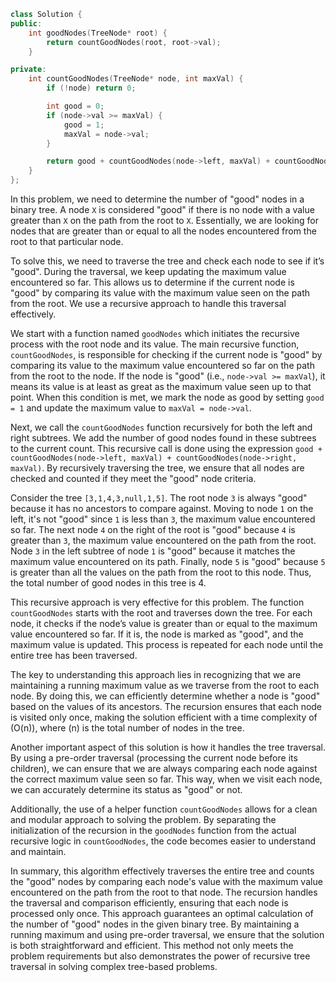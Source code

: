 ```cpp
class Solution {
public:
    int goodNodes(TreeNode* root) {
        return countGoodNodes(root, root->val);
    }

private:
    int countGoodNodes(TreeNode* node, int maxVal) {
        if (!node) return 0;

        int good = 0;
        if (node->val >= maxVal) {
            good = 1;
            maxVal = node->val;
        }

        return good + countGoodNodes(node->left, maxVal) + countGoodNodes(node->right, maxVal);
    }
};
```
In this problem, we need to determine the number of "good" nodes in a binary tree. A node `X` is considered "good" if there is no node with a value greater than `X` on the path from the root to `X`. Essentially, we are looking for nodes that are greater than or equal to all the nodes encountered from the root to that particular node.

To solve this, we need to traverse the tree and check each node to see if it’s "good". During the traversal, we keep updating the maximum value encountered so far. This allows us to determine if the current node is "good" by comparing its value with the maximum value seen on the path from the root. We use a recursive approach to handle this traversal effectively.

We start with a function named `goodNodes` which initiates the recursive process with the root node and its value. The main recursive function, `countGoodNodes`, is responsible for checking if the current node is "good" by comparing its value to the maximum value encountered so far on the path from the root to the node. If the node is "good" (i.e., `node->val >= maxVal`), it means its value is at least as great as the maximum value seen up to that point. When this condition is met, we mark the node as good by setting `good = 1` and update the maximum value to `maxVal = node->val`.

Next, we call the `countGoodNodes` function recursively for both the left and right subtrees. We add the number of good nodes found in these subtrees to the current count. This recursive call is done using the expression `good + countGoodNodes(node->left, maxVal) + countGoodNodes(node->right, maxVal)`. By recursively traversing the tree, we ensure that all nodes are checked and counted if they meet the "good" node criteria.

Consider the tree `[3,1,4,3,null,1,5]`. The root node `3` is always "good" because it has no ancestors to compare against. Moving to node `1` on the left, it's not "good" since `1` is less than `3`, the maximum value encountered so far. The next node `4` on the right of the root is "good" because `4` is greater than `3`, the maximum value encountered on the path from the root. Node `3` in the left subtree of node `1` is "good" because it matches the maximum value encountered on its path. Finally, node `5` is "good" because `5` is greater than all the values on the path from the root to this node. Thus, the total number of good nodes in this tree is 4.

This recursive approach is very effective for this problem. The function `countGoodNodes` starts with the root and traverses down the tree. For each node, it checks if the node’s value is greater than or equal to the maximum value encountered so far. If it is, the node is marked as "good", and the maximum value is updated. This process is repeated for each node until the entire tree has been traversed.

The key to understanding this approach lies in recognizing that we are maintaining a running maximum value as we traverse from the root to each node. By doing this, we can efficiently determine whether a node is "good" based on the values of its ancestors. The recursion ensures that each node is visited only once, making the solution efficient with a time complexity of \(O(n)\), where \(n\) is the total number of nodes in the tree.

Another important aspect of this solution is how it handles the tree traversal. By using a pre-order traversal (processing the current node before its children), we can ensure that we are always comparing each node against the correct maximum value seen so far. This way, when we visit each node, we can accurately determine its status as "good" or not.

Additionally, the use of a helper function `countGoodNodes` allows for a clean and modular approach to solving the problem. By separating the initialization of the recursion in the `goodNodes` function from the actual recursive logic in `countGoodNodes`, the code becomes easier to understand and maintain.

In summary, this algorithm effectively traverses the entire tree and counts the "good" nodes by comparing each node's value with the maximum value encountered on the path from the root to that node. The recursion handles the traversal and comparison efficiently, ensuring that each node is processed only once. This approach guarantees an optimal calculation of the number of "good" nodes in the given binary tree. By maintaining a running maximum and using pre-order traversal, we ensure that the solution is both straightforward and efficient. This method not only meets the problem requirements but also demonstrates the power of recursive tree traversal in solving complex tree-based problems.